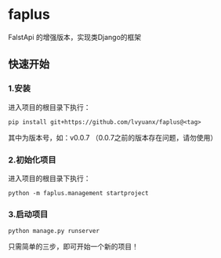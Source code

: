 # faplus
FalstApi 的增强版本，实现类Django的框架

## 快速开始

### 1.安装
进入项目的根目录下执行：
```
pip install git+https://github.com/lvyuanx/faplus@<tag>
```
其中<tag>为版本号，如：v0.0.7 （0.0.7之前的版本存在问题，请勿使用）

### 2.初始化项目
进入项目的根目录下执行：
```
python -m faplus.management startproject
```

### 3.启动项目
```
python manage.py runserver
```

只需简单的三步，即可开始一个新的项目！
